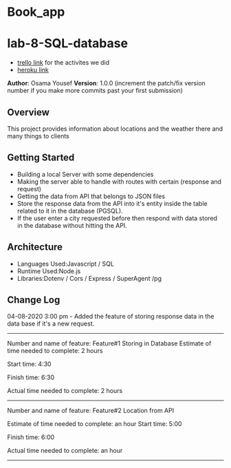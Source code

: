 # Book_app

# lab-8-SQL-database

* [trello link](https://trello.com/osamawalidyousef/activity) for the activites we did 
* [heroku link](https://lab-8-sql.herokuapp.com/ )

**Author**: Osama Yousef
**Version**: 1.0.0 (increment the patch/fix version number if you make more commits past your first submission)

## Overview
This project provides information about locations and the weather there and many things to clients 

## Getting Started
* Building a local Server with some dependencies 
* Making the server able to handle with routes with certain (response and request)
* Getting the data from API that belongs to JSON files
* Store the response data from the API into it's entity inside the table related to it in the database (PGSQL).
* If the user enter a city requested before then respond with data stored in the database without hitting the API.

## Architecture
* Languages Used:Javascript / SQL
* Runtime Used:Node.js
* Libraries:Dotenv / Cors / Express / SuperAgent /pg

## Change Log

04-08-2020 3:00 pm - Added the feature of storing response data in the data base if it's a new request.


---------------------------------------------------------------------------

Number and name of feature: Feature#1 Storing in Database
Estimate of time needed to complete: 2 hours

Start time: 4:30

Finish time: 6:30

Actual time needed to complete: 2 hours

-----------------------------------------------------------------------------

Number and name of feature:  Feature#2 Location from API

Estimate of time needed to complete:  an hour
Start time: 5:00

Finish time: 6:00

Actual time needed to complete:  an hour

------------------------------------------------------------------------------------------
